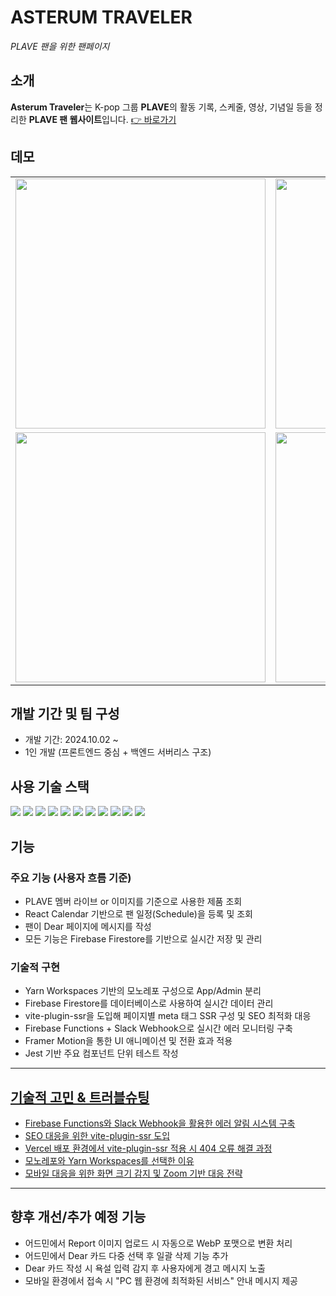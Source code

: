 # ASTERUM TRAVELER

_PLAVE 팬을 위한 팬페이지_

## 소개

**Asterum Traveler**는 K-pop 그룹 **PLAVE**의 활동 기록, 스케줄, 영상, 기념일 등을 정리한 **PLAVE 팬 웹사이트**입니다.
[👉 바로가기](https://www.asterumtraveler.kr/)


## 데모

<table>
  <tr>
    <td align="center">
      <img src="https://github.com/user-attachments/assets/63dfcd5a-3585-42b4-b8e5-ba62fd8f6fdf" width="400" />
    </td>
    <td align="center">
      <img src="https://github.com/user-attachments/assets/dde4efd7-6058-49a2-a018-7f25325b5d5f" width="400" />
    </td>
  </tr>
  <tr>
    <td align="center">
      <img src="https://github.com/user-attachments/assets/6321d865-7dde-4c3c-bf50-fcd3c391b364" width="400" />
    </td>
    <td align="center">
      <img src="https://github.com/user-attachments/assets/faa6dfc9-96d2-43f3-b435-d41ba880ed4d" width="400" />
    </td>
  </tr>
</table>

## 개발 기간 및 팀 구성

- 개발 기간: 2024.10.02 ~
- 1인 개발 (프론트엔드 중심 + 백엔드 서버리스 구조)

## 사용 기술 스택

<img src="https://img.shields.io/badge/yarn-2C8EBB?style=flat-square&logo=yarn&logoColor=white"/> <img src="https://img.shields.io/badge/Typescript-3178C6?style=flat-square&logo=Typescript&logoColor=white"/> <img src="https://img.shields.io/badge/React-61DAFB?style=flat-square&logo=React&logoColor=black"/> <img src="https://img.shields.io/badge/React Query-FF4154?style=flat-square&logo=reactquery&logoColor=white"/> <img src="https://img.shields.io/badge/Vite-646CFF?style=flat-square&logo=Vite&logoColor=white"/> <img src="https://img.shields.io/badge/Vercel-000000?style=flat-square&logo=Vercel&logoColor=white"/> <img src="https://img.shields.io/badge/Firebase-FFCA28?style=flat-square&logo=firebase&logoColor=black"/> <img src="https://img.shields.io/badge/styled components-DB7093?style=flat-square&logo=styled-components&logoColor=white"/> <img src="https://img.shields.io/badge/Jest-C21325?style=flat-square&logo=Jest&logoColor=white"/> <img src="https://img.shields.io/badge/Slack-4A154B?style=flat-square&logo=slack&logoColor=white"/> <img src="https://img.shields.io/badge/Figma-F24E1E?style=flat-square&logo=figma&logoColor=white"/>


## 기능

### 주요 기능 (사용자 흐름 기준)

- PLAVE 멤버 라이브 or 이미지를 기준으로 사용한 제품 조회 
- React Calendar 기반으로 팬 일정(Schedule)을 등록 및 조회
- 팬이 Dear 페이지에 메시지를 작성
- 모든 기능은 Firebase Firestore를 기반으로 실시간 저장 및 관리

### 기술적 구현

- Yarn Workspaces 기반의 모노레포 구성으로 App/Admin 분리
- Firebase Firestore를 데이터베이스로 사용하여 실시간 데이터 관리
- vite-plugin-ssr을 도입해 페이지별 meta 태그 SSR 구성 및 SEO 최적화 대응
- Firebase Functions + Slack Webhook으로 실시간 에러 모니터링 구축
- Framer Motion을 통한 UI 애니메이션 및 전환 효과 적용
- Jest 기반 주요 컴포넌트 단위 테스트 작성

---

## [기술적 고민 & 트러블슈팅](https://github.com/clappingmin/asterum_traveler/wiki)

- [Firebase Functions와 Slack Webhook을 활용한 에러 알림 시스템 구축](https://github.com/clappingmin/asterum_traveler/wiki/Firebase-Functions%EC%99%80-Slack-Webhook%EC%9D%84-%ED%99%9C%EC%9A%A9%ED%95%9C-%EC%97%90%EB%9F%AC-%EC%95%8C%EB%A6%BC-%EC%8B%9C%EC%8A%A4%ED%85%9C-%EA%B5%AC%EC%B6%95)
- [SEO 대응을 위한 vite-plugin-ssr 도입](https://github.com/clappingmin/asterum_traveler/wiki/SEO-%EB%8C%80%EC%9D%91%EC%9D%84-%EC%9C%84%ED%95%9C-vite%E2%80%90plugin%E2%80%90ssr-%EB%8F%84%EC%9E%85)
- [Vercel 배포 환경에서 vite-plugin-ssr 적용 시 404 오류 해결 과정](https://github.com/clappingmin/asterum_traveler/wiki/Vercel-%EB%B0%B0%ED%8F%AC-%ED%99%98%EA%B2%BD%EC%97%90%EC%84%9C-vite%E2%80%90plugin%E2%80%90ssr-%EC%A0%81%EC%9A%A9-%EC%8B%9C-404-%EC%98%A4%EB%A5%98-%ED%95%B4%EA%B2%B0-%EA%B3%BC%EC%A0%95)
- [모노레포와 Yarn Workspaces를 선택한 이유](https://github.com/clappingmin/asterum_traveler/wiki/%EB%AA%A8%EB%85%B8%EB%A0%88%ED%8F%AC%EC%99%80-Yarn-Workspaces%EB%A5%BC-%EC%84%A0%ED%83%9D%ED%95%9C-%EC%9D%B4%EC%9C%A0)
- [모바일 대응을 위한 화면 크기 감지 및 Zoom 기반 대응 전략](https://github.com/clappingmin/asterum_traveler/wiki/%EB%AA%A8%EB%B0%94%EC%9D%BC-%EB%8C%80%EC%9D%91%EC%9D%84-%EC%9C%84%ED%95%9C-%ED%99%94%EB%A9%B4-%ED%81%AC%EA%B8%B0-%EA%B0%90%EC%A7%80-%EB%B0%8F-Zoom-%EA%B8%B0%EB%B0%98-%EC%A0%84%EB%9E%B5)

---

## 향후 개선/추가 예정 기능

- 어드민에서 Report 이미지 업로드 시 자동으로 WebP 포맷으로 변환 처리
- 어드민에서 Dear 카드 다중 선택 후 일괄 삭제 기능 추가
- Dear 카드 작성 시 욕설 입력 감지 후 사용자에게 경고 메시지 노출
- 모바일 환경에서 접속 시 "PC 웹 환경에 최적화된 서비스" 안내 메시지 제공
